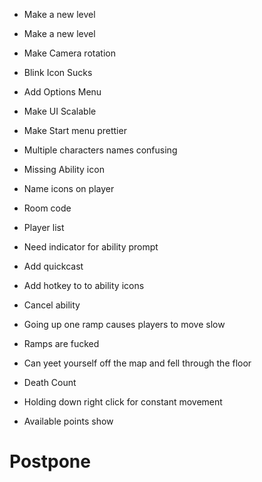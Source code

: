 + Make a new level
+ Make a new level
+ Make Camera rotation
+ Blink Icon Sucks


+ Add Options Menu
+ Make UI Scalable
+ Make Start menu prettier

+ Multiple characters names confusing
+ Missing Ability icon
+ Name icons on player
+ Room code
+ Player list
+ Need indicator for ability prompt
+ Add quickcast
+ Add hotkey to to ability icons
+ Cancel ability
+ Going up one ramp causes players to move slow
+ Ramps are fucked
+ Can yeet yourself off the map and fell through the floor

+ Death Count
+ Holding down right click for constant movement
+ Available points show

# Postpone